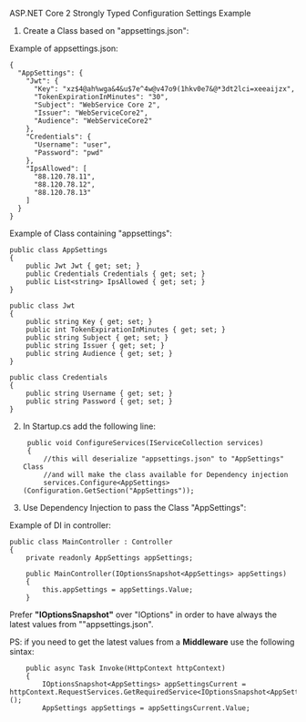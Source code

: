 ASP.NET Core 2 Strongly Typed Configuration Settings Example

1. Create a Class based on "appsettings.json":

Example of appsettings.json:

	{
	  "AppSettings": {
		"Jwt": {
		  "Key": "xz$4@ah%wga&4&u$7e^4w@v47o9(1hkv0e7&@*3dt2lci=xeeaijzx",
		  "TokenExpirationInMinutes": "30",
		  "Subject": "WebService Core 2",
		  "Issuer": "WebServiceCore2",
		  "Audience": "WebServiceCore2"
		},
		"Credentials": {
		  "Username": "user",
		  "Password": "pwd"
		},
		"IpsAllowed": [
		  "88.120.78.11",
		  "88.120.78.12",
		  "88.120.78.13"
		]
	  }
	}

Example of Class containing "appsettings":

	public class AppSettings
	{
		public Jwt Jwt { get; set; }
		public Credentials Credentials { get; set; }
		public List<string> IpsAllowed { get; set; }
	}

	public class Jwt
	{
		public string Key { get; set; }
		public int TokenExpirationInMinutes { get; set; }
		public string Subject { get; set; }
		public string Issuer { get; set; }
		public string Audience { get; set; }
	}

	public class Credentials
	{
		public string Username { get; set; }
		public string Password { get; set; }
	}

2. In Startup.cs add the following line:

		public void ConfigureServices(IServiceCollection services)
		{
			//this will deserialize "appsettings.json" to "AppSettings" Class
			//and will make the class available for Dependency injection
			services.Configure<AppSettings>(Configuration.GetSection("AppSettings"));
				
	
3. Use Dependency Injection to pass the Class "AppSettings":

Example of DI in controller:

	public class MainController : Controller
	{
		private readonly AppSettings appSettings;
		
		public MainController(IOptionsSnapshot<AppSettings> appSettings)
		{
			this.appSettings = appSettings.Value;
		}

Prefer **"IOptionsSnapshot"** over "IOptions" in order to have always the
latest values from ""appsettings.json".

PS: if you need to get the latest values from a **Middleware** use the following sintax:

        public async Task Invoke(HttpContext httpContext)
        {
            IOptionsSnapshot<AppSettings> appSettingsCurrent = httpContext.RequestServices.GetRequiredService<IOptionsSnapshot<AppSettings>>();
            AppSettings appSettings = appSettingsCurrent.Value;
